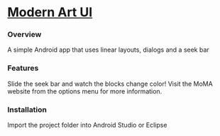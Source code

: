 [Modern Art UI](https://github.com/paulzs/modern-art-ui)
========================================================

### Overview

A simple Android app that uses linear layouts, dialogs and a seek bar

### Features

Slide the seek bar and watch the blocks change color! Visit the MoMA website from the options menu for more information.

### Installation

Import the project folder into Android Studio or Eclipse


